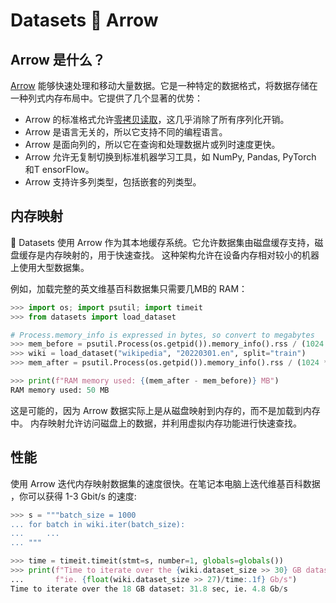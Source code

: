 # Datasets 🤝 Arrow

## Arrow 是什么？

[Arrow](https://arrow.apache.org/) 能够快速处理和移动大量数据。它是一种特定的数据格式，将数据存储在一种列式内存布局中。它提供了几个显著的优势：

* Arrow 的标准格式允许[零拷贝读取](https://en.wikipedia.org/wiki/Zero-copy)，这几乎消除了所有序列化开销。
* Arrow 是语言无关的，所以它支持不同的编程语言。
* Arrow 是面向列的，所以它在查询和处理数据片或列时速度更快。
* Arrow 允许无复制切换到标准机器学习工具，如 NumPy, Pandas, PyTorch 和T ensorFlow。
* Arrow 支持许多列类型，包括嵌套的列类型。

## 内存映射

🤗 Datasets 使用 Arrow 作为其本地缓存系统。它允许数据集由磁盘缓存支持，磁盘缓存是内存映射的，用于快速查找。
这种架构允许在设备内存相对较小的机器上使用大型数据集。

例如，加载完整的英文维基百科数据集只需要几MB的 RAM：

```python
>>> import os; import psutil; import timeit
>>> from datasets import load_dataset

# Process.memory_info is expressed in bytes, so convert to megabytes 
>>> mem_before = psutil.Process(os.getpid()).memory_info().rss / (1024 * 1024)
>>> wiki = load_dataset("wikipedia", "20220301.en", split="train")
>>> mem_after = psutil.Process(os.getpid()).memory_info().rss / (1024 * 1024)

>>> print(f"RAM memory used: {(mem_after - mem_before)} MB")
RAM memory used: 50 MB
```

这是可能的，因为 Arrow 数据实际上是从磁盘映射到内存的，而不是加载到内存中。
内存映射允许访问磁盘上的数据，并利用虚拟内存功能进行快速查找。

## 性能

使用 Arrow 迭代内存映射数据集的速度很快。在笔记本电脑上迭代维基百科数据 ，你可以获得 1-3 Gbit/s 的速度:

```python
>>> s = """batch_size = 1000
... for batch in wiki.iter(batch_size):
...     ...
... """

>>> time = timeit.timeit(stmt=s, number=1, globals=globals())
>>> print(f"Time to iterate over the {wiki.dataset_size >> 30} GB dataset: {time:.1f} sec, "
...       f"ie. {float(wiki.dataset_size >> 27)/time:.1f} Gb/s")
Time to iterate over the 18 GB dataset: 31.8 sec, ie. 4.8 Gb/s
```